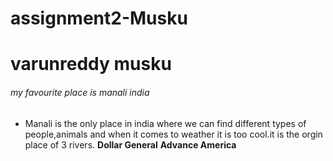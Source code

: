 # assignment2-Musku
# varunreddy musku
###### my favourite place is manali  india
- Manali is the only place in india where we can find different types of people,animals and when it comes to weather it is too cool.it is the orgin place of 3 rivers.
**Dollar General**
**Advance America**

